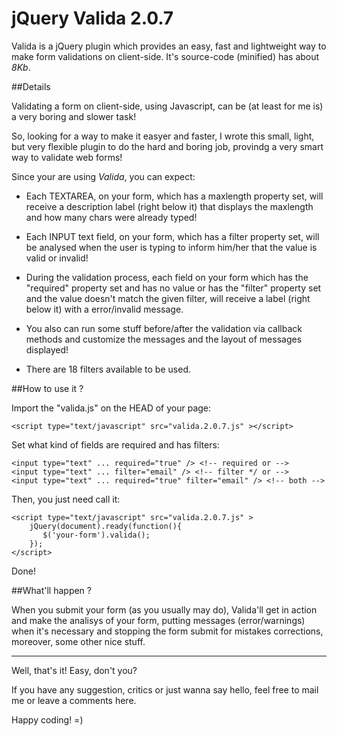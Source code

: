 # jQuery Valida 2.0.7

Valida is a jQuery plugin which provides an easy, fast and lightweight way to make form validations on client-side. It's source-code (minified) has about *8Kb*.

##Details

Validating a form on client-side, using Javascript, can be (at least for me is) a very boring and slower task! 

So, looking for a way to make it easyer and faster, I wrote this small, light, but very flexible plugin to do 
the hard and boring job, provindg a very smart way to validate web forms!

Since your are using *Valida*, you can expect:

- Each TEXTAREA, on your form, which has a maxlength property set, will receive a description label
(right below it) that displays the maxlength and how many chars were already typed!

- Each INPUT text field, on your form, which has a filter property set, will be analysed when the user 
is typing to inform him/her that the value is valid or invalid!

- During the validation process, each field on your form which has the "required" property set and has 
no value or has the "filter" property set and the value doesn't match the given filter, will receive a 
label  (right below it) with a error/invalid message.

- You also can run some stuff before/after the validation via callback methods and customize the messages 
and the layout of messages displayed!

- There are 18 filters available to be used.

##How to use it ?

Import the "valida.js" on the HEAD of your page:

```
<script type="text/javascript" src="valida.2.0.7.js" ></script>
```

Set what kind of fields are required and has filters:

```
<input type="text" ... required="true" /> <!-- required or -->
<input type="text" ... filter="email" /> <!-- filter */ or -->
<input type="text" ... required="true" filter="email" /> <!-- both -->
```

Then, you just need call it:

```
<script type="text/javascript" src="valida.2.0.7.js" >
    jQuery(document).ready(function(){
       $('your-form').valida();
    });
</script>
```

Done!

##What'll happen ?

When you submit your form (as you usually may do), Valida'll get in action and make the analisys of your form, putting messages (error/warnings) when it's necessary and stopping the form submit for mistakes corrections, moreover, some other nice stuff.

----

Well, that's it! Easy, don't you?

If you have any suggestion, critics or just wanna say hello, feel free to mail me or leave a comments here.

Happy coding! =)
